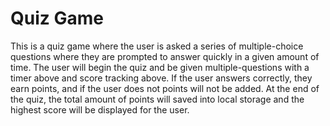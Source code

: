 # Quiz Game

This is a quiz game where the user is asked a series of multiple-choice questions where they are prompted to answer quickly in a given amount of time. The user will
begin the quiz and be given multiple-questions with a timer above and score tracking above. If the user answers correctly, they earn points, and if the user does not
points will not be added. At the end of the quiz, the total amount of points will saved into local storage and the highest score will be displayed for the user. 
